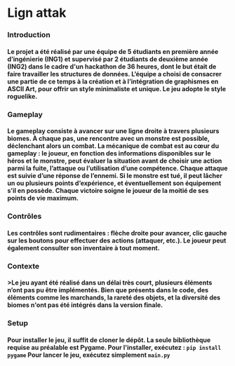 <h1> Lign attak </h1>

<h3> Introduction </h3>

<h4> Le projet a été réalisé par une équipe de 5 étudiants en première année d’ingénierie (ING1) et supervisé par 2 étudiants de deuxième année (ING2) dans le cadre
d'un hackathon de 36 heures, dont le but était de faire travailler les structures de données.
L’équipe a choisi de consacrer une partie de ce temps à la création et à l’intégration de graphismes en ASCII Art, pour offrir un style minimaliste et unique.
Le jeu adopte le style roguelike. </h4>


<h3>  Gameplay </h3>

<h4> Le gameplay consiste à avancer sur une ligne droite
à travers plusieurs biomes. À chaque pas, une rencontre avec un monstre est possible, déclenchant alors un combat.
La mécanique de combat est au cœur du gameplay : le joueur, en fonction des informations disponibles sur le héros et le monstre, peut évaluer la situation avant de choisir une action parmi la fuite, l’attaque ou l’utilisation d’une compétence. Chaque attaque est suivie d’une réponse de l’ennemi. Si le monstre est tué, il peut lâcher un ou plusieurs points d’expérience, et éventuellement son équipement s’il en possède. Chaque victoire soigne le joueur de la moitié de ses points de vie maximum. </h4>

<h3> Contrôles </h3>

<h4> Les contrôles sont rudimentaires : flèche droite pour avancer, clic gauche sur les boutons pour effectuer des actions (attaquer, etc.).
Le joueur peut également consulter son inventaire à tout moment. </h4>

<h3> Contexte</h3>

<h4> >Le jeu ayant été réalisé dans un délai très court, plusieurs éléments n’ont pas pu être implémentés. Bien que présents dans le code, des éléments comme les marchands, la rareté des objets, et la diversité des biomes n'ont pas été intégrés dans la version finale. </h4>

<h3> Setup </h3>

<h4> Pour installer le jeu, il suffit de cloner le dépôt. La seule bibliothèque requise au préalable est Pygame. Pour l'installer, exécutez :
<code>pip install pygame</code>
Pour lancer le jeu, exécutez simplement <code>main.py</code> </h4>

